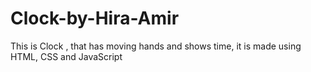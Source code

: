 # Clock-by-Hira-Amir
This is Clock , that has moving hands and shows time, it is made using HTML, CSS and JavaScript 
